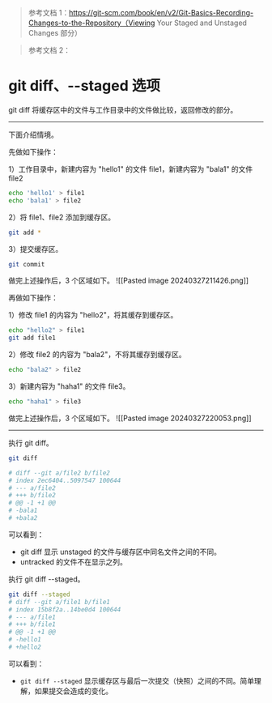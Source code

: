 
>参考文档 1：https://git-scm.com/book/en/v2/Git-Basics-Recording-Changes-to-the-Repository（Viewing Your Staged and Unstaged Changes 部分）

>参考文档 2：


# git diff、--staged 选项

git diff 将缓存区中的文件与工作目录中的文件做比较，返回修改的部分。

---
下面介绍情境。

先做如下操作：

1）工作目录中，新建内容为 "hello1" 的文件 file1，新建内容为 "bala1" 的文件 file2
```bash
echo 'hello1' > file1
echo 'bala1' > file2
```
2）将 file1、file2 添加到缓存区。
```bash
git add *
```
3）提交缓存区。
```bash
git commit
```

做完上述操作后，3 个区域如下。
![[Pasted image 20240327211426.png]]

再做如下操作：

1）修改 file1 的内容为 "hello2"，将其缓存到缓存区。
```bash
echo "hello2" > file1
git add file1
```
2）修改 file2 的内容为 "bala2"，不将其缓存到缓存区。
```bash
echo "bala2" > file2
```
3）新建内容为 "haha1" 的文件 file3。
```bash
echo "haha1" > file3
```

做完上述操作后，3 个区域如下。
![[Pasted image 20240327220053.png]]

---
执行 git diff。
```bash
git diff

# diff --git a/file2 b/file2
# index 2ec6404..5097547 100644
# --- a/file2
# +++ b/file2
# @@ -1 +1 @@
# -bala1
# +bala2
```

可以看到：
- git diff 显示 unstaged 的文件与缓存区中同名文件之间的不同。
- untracked 的文件不在显示之列。

执行 git diff --staged。
```bash
git diff --staged
# diff --git a/file1 b/file1
# index 15b8f2a..14be0d4 100644
# --- a/file1
# +++ b/file1
# @@ -1 +1 @@
# -hello1
# +hello2
```

可以看到：
- `git diff --staged` 显示缓存区与最后一次提交（快照）之间的不同。简单理解，如果提交会造成的变化。
